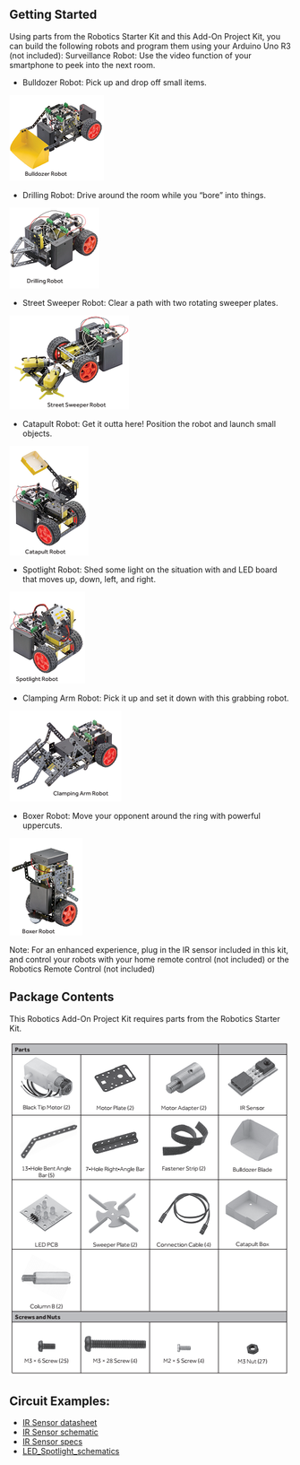 ## Getting Started
Using parts from the Robotics Starter Kit and this Add-On Project Kit, you can build the following robots and program them using your Arduino Uno R3 (not included):
Surveillance Robot: Use the video function of your smartphone to peek into the next room.
-  Bulldozer Robot: Pick up and drop off small items. 

![]({{site.baseurl}}//2.png)

-  Drilling Robot: Drive around the room while you “bore” into things.

![]({{site.baseurl}}//3.png)

-  Street Sweeper Robot: Clear a path with two rotating sweeper plates.

![]({{site.baseurl}}//9.png)

-  Catapult Robot: Get it outta here! Position the robot and launch small objects. 

![]({{site.baseurl}}//5.png)

-  Spotlight Robot: Shed some light on the situation with and LED board that moves up, down, left, and right.

![]({{site.baseurl}}//6.png)

-  Clamping Arm Robot: Pick it up and set it down with this grabbing robot.

![]({{site.baseurl}}//8.png)

-  Boxer Robot: Move your opponent around the ring with powerful uppercuts. 

![]({{site.baseurl}}//7.png)

Note: For an enhanced experience, plug in the IR sensor included in this kit, and control your robots with your home remote control (not included) or the Robotics Remote Control (not included)

## Package Contents
This Robotics Add-On Project Kit requires parts from the Robotics Starter Kit. 

![]({{site.baseurl}}//1.png)

## Circuit Examples:
- [IR Sensor datasheet](https://github.com/qiang1957/2770407-Robotics-Add-On-Kit/blob/master/Support%20files/2770407%20IR%20Sensor%20datasheet.pdf)
- [IR Sensor schematic](https://github.com/qiang1957/2770407-Robotics-Add-On-Kit/blob/master/Support%20files/2770407%20IR%20Sensor%20schematic.pdf)
- [IR Sensor specs](https://github.com/qiang1957/2770407-Robotics-Add-On-Kit/blob/master/Support%20files/2770407%20IR%20Sensor%20specs.pdf)
- [LED_Spotlight_schematics](https://github.com/qiang1957/2770407-Robotics-Add-On-Kit/blob/master/Support%20files/2770407_LED_Spotlight_schematics.pdf)






